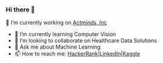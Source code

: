 ### Hi there 👋

<!--
**ltbatista/ltbatista** is a ✨ _special_ ✨ repository because its `README.md` (this file) appears on your GitHub profile.

Here are some ideas to get you started:
-->
🔭 I’m currently working on [Actminds, Inc](https://www.linkedin.com/company/actminds/about/)
- 🌱 I’m currently learning Computer Vision
- 👯 I’m looking to collaborate on Healthcare Data Solutions
- 💬 Ask me about Machine Learning
- 📫 How to reach me: [HackerRank](https://www.hackerrank.com/lucbatis?hr_r=1)|[LinkedIn](https://www.linkedin.com/in/ltbx/)|[Kaggle](https://www.kaggle.com/g3rnosh)
